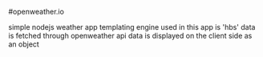 #openweather.io



simple nodejs weather app
templating engine used in this app is 'hbs'
data is fetched through openweather api 
data is displayed on the client side as an object
